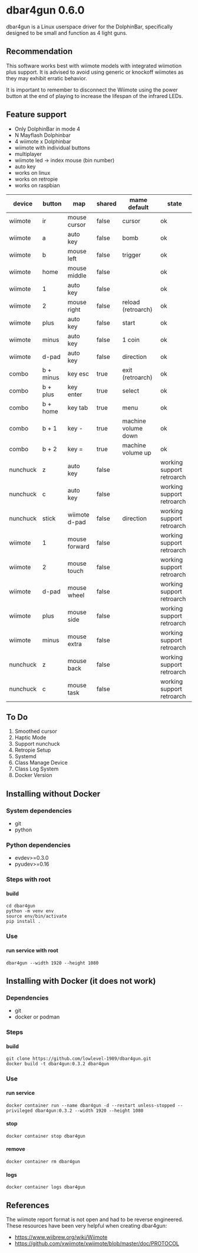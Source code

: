 # dbar4gun 0.6.0
dbar4gun is a Linux userspace driver for the DolphinBar, specifically designed to be small and function as 4 light guns.

## Recommendation
This software works best with wiimote models with integrated wiimotion plus support. It is advised to avoid using generic or knockoff wiimotes as they may exhibit erratic behavior.

It is important to remember to disconnect the Wiimote using the power button at the end of playing to increase the lifespan of the infrared LEDs.

## Feature support
- Only DolphinBar in mode 4
- N Mayflash Dolphinbar
- 4 wiimote x Dolphinbar
- wiimote with individual buttons
- multiplayer
- wiimote led -> index mouse (bin number)
- auto key
- works on linux
- works on retropie
- works on raspbian

| device    | button    | map            | shared | mame default        | state                     |
|-----------|-----------|----------------|--------|---------------------|---------------------------|
| wiimote   | ir        | mouse cursor   | false  | cursor              | ok                        |
| wiimote   | a         | auto key       | false  | bomb                | ok                        |
| wiimote   | b         | mouse left     | false  | trigger             | ok                        |
| wiimote   | home      | mouse middle   | false  |                     | ok                        |
| wiimote   | 1         | auto key       | false  |                     | ok                        |
| wiimote   | 2         | mouse right    | false  | reload (retroarch)  | ok                        |
| wiimote   | plus      | auto key       | false  | start               | ok                        |
| wiimote   | minus     | auto key       | false  | 1 coin              | ok                        |
| wiimote   | d-pad     | auto key       | false  | direction           | ok                        |
| combo     | b + minus | key esc        | true   | exit (retroarch)    | ok                        |
| combo     | b + plus  | key enter      | true   | select              | ok                        |
| combo     | b + home  | key tab        | true   | menu                | ok                        |
| combo     | b + 1     | key -          | true   | machine volume down | ok                        |
| combo     | b + 2     | key =          | true   | machine volume up   | ok                        |
| nunchuck  | z         | auto key       | false  |                     | working support retroarch |
| nunchuck  | c         | auto key       | false  |                     | working support retroarch |
| nunchuck  | stick     | wiimote d-pad  | false  | direction           | working support retroarch |
| wiimote   | 1         | mouse forward  | false  |                     | working support retroarch |
| wiimote   | 2         | mouse touch    | false  |                     | working support retroarch |
| wiimote   | d-pad     | mouse wheel    | false  |                     | working support retroarch |
| wiimote   | plus      | mouse side     | false  |                     | working support retroarch |
| wiimote   | minus     | mouse extra    | false  |                     | working support retroarch |
| nunchuck  | z         | mouse back     | false  |                     | working support retroarch |
| nunchuck  | c         | mouse task     | false  |                     | working support retroarch |

## To Do
1. Smoothed cursor
2. Haptic Mode
3. Support nunchuck
4. Retropie Setup
5. Systemd
6. Class Manage Device
7. Class Log System
8. Docker Version

## Installing without Docker
### System dependencies
- git
- python
### Python dependencies
- evdev>=0.3.0
- pyudev>=0.16

### Steps with root
#### build
~~~
cd dbar4gun
python -m venv env
source env/bin/activate
pip install .
~~~

### Use
#### run service with root
~~~
dbar4gun --width 1920 --height 1080
~~~

## Installing with Docker (it does not work)
### Dependencies
- git
- docker or podman

### Steps
#### build
~~~
git clone https://github.com/lowlevel-1989/dbar4gun.git
docker build -t dbar4gun:0.3.2 dbar4gun
~~~

### Use
#### run service
~~~
docker container run --name dbar4gun -d --restart unless-stopped --privileged dbar4gun:0.3.2 --width 1920 --height 1080
~~~
#### stop
~~~
docker container stop dbar4gun
~~~
#### remove
~~~
docker container rm dbar4gun
~~~
#### logs
~~~
docker container logs dbar4gun
~~~

## References

The wiimote report format is not open and had to be reverse engineered. These resources have been very helpful when creating dbar4gun:

- <https://www.wiibrew.org/wiki/Wiimote>
- <https://github.com/xwiimote/xwiimote/blob/master/doc/PROTOCOL>
